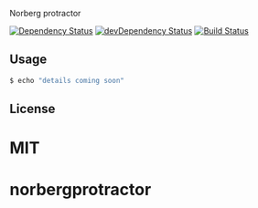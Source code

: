 Norberg protractor

[![Dependency Status](https://david-dm.org/fabiopellati/src.svg)](https://david-dm.org/fabiopellati/src)
[![devDependency Status](https://david-dm.org/fabiopellati/src/dev-status.svg?theme=shields.io)](https://david-dm.org/fabiopellati/src#info=devDependencies)
[![Build Status](https://travis-ci.org/fabiopellati/src.svg?branch=master)](https://travis-ci.org/fabiopellati/src)


## Usage

```bash
$ echo "details coming soon"
```


## License

MIT
=======
# norbergprotractor

